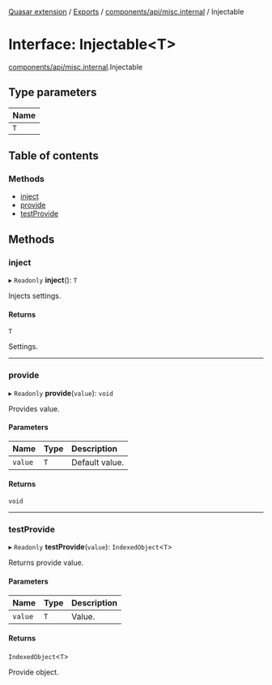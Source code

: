 [Quasar extension](../index.md) / [Exports](../modules.md) / [components/api/misc.internal](../modules/components_api_misc_internal.md) / Injectable

# Interface: Injectable<T\>

[components/api/misc.internal](../modules/components_api_misc_internal.md).Injectable

## Type parameters

| Name |
| :------ |
| `T` |

## Table of contents

### Methods

- [inject](components_api_misc_internal.Injectable.md#inject)
- [provide](components_api_misc_internal.Injectable.md#provide)
- [testProvide](components_api_misc_internal.Injectable.md#testprovide)

## Methods

### inject

▸ `Readonly` **inject**(): `T`

Injects settings.

#### Returns

`T`

Settings.

___

### provide

▸ `Readonly` **provide**(`value`): `void`

Provides value.

#### Parameters

| Name | Type | Description |
| :------ | :------ | :------ |
| `value` | `T` | Default value. |

#### Returns

`void`

___

### testProvide

▸ `Readonly` **testProvide**(`value`): `IndexedObject`<`T`\>

Returns provide value.

#### Parameters

| Name | Type | Description |
| :------ | :------ | :------ |
| `value` | `T` | Value. |

#### Returns

`IndexedObject`<`T`\>

Provide object.

